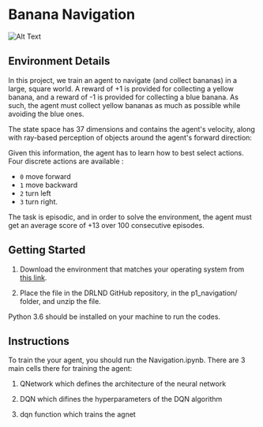 # Banana Navigation


![Alt Text](https://media.giphy.com/media/vFKqnCdLPNOKc/giphy.gif)

## Environment Details


In this project, we train an agent to navigate (and collect bananas) in a large, square world. A reward of +1 is provided for collecting a yellow banana, and a reward of -1 is provided for collecting a blue banana. As such, the agent must collect yellow bananas as much as possible while avoiding the blue ones.

The state space has 37 dimensions and contains the agent's velocity, along with ray-based perception of objects around the agent's forward direction:

Given this information, the agent has to learn how to best select actions. Four discrete actions are available :

* `0` move forward
* `1` move backward
* `2` turn left
* `3` turn right. 

The task is episodic, and in order to solve the environment, the agent must get an average score of +13 over 100 consecutive episodes.



## Getting Started

1. Download the environment that matches your operating system from <a href="https://github.com/udacity/deep-reinforcement-learning/blob/master/p1_navigation/README.md/" target="_blank">this link</a>.

2. Place the file in the DRLND GitHub repository, in the p1_navigation/ folder, and unzip the file. 

Python 3.6 should be installed on your machine to run the codes.


## Instructions

To train the your agent, you should run the Navigation.ipynb. There are 3 main cells there for training the agent:

1.  QNetwork which defines the architecture of the neural network

2.  DQN which difines the hyperparameters of the DQN algorithm

3.   dqn function which trains the agnet 
